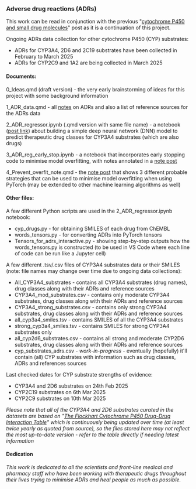 ### **Adverse drug reactions** (ADRs)

This work can be read in conjunction with the previous "[cytochrome P450 and small drug molecules](https://jhylin.github.io/Data_in_life_blog/posts/20_Cyp3a4_2d6_inh/1_CYP450_drugs.html)" post as it is a continuation of this project.

Ongoing ADRs data collection for other cytochrome P450 (CYP) substrates:
- ADRs for CYP3A4, 2D6 and 2C19 substrates have been collected in February to March 2025
- ADRs for CYP2C9 and 1A2 are being collected in March 2025

#### **Documents**:

0_Ideas.qmd (draft version) - the very early brainstorming of ideas for this project with some background information

1_ADR_data.qmd - all [notes](https://jhylin.github.io/Data_in_life_blog/posts/22_Simple_dnn_adrs/1_ADR_data.html) on ADRs and also a list of reference sources for the ADRs data

2_ADR_regressor.ipynb (.qmd version with same file name) - a notebook ([post link](https://jhylin.github.io/Data_in_life_blog/posts/22_Simple_dnn_adrs/2_ADR_regressor.html)) about building a simple deep neural network (DNN) model to predict therapeutic drug classes for CYP3A4 substrates (which are also drugs)

3_ADR_reg_early_stop.ipynb - a notebook that incorporates early stopping code to minimise model overfitting, with notes annotated in a [note post](https://jhylin.github.io/Data_in_life_blog/posts/22_Simple_dnn_adrs/4_Prevent_overfit_note.html)

4_Prevent_overfit_note.qmd - the [note post](https://jhylin.github.io/Data_in_life_blog/posts/22_Simple_dnn_adrs/4_Prevent_overfit_note.html) that shows 3 different probable strategies that can be used to minimise model overfitting when using PyTorch (may be extended to other machine learning algorithms as well)

#### **Other files:**

A few different Python scripts are used in the 2_ADR_regressor.ipynb notebook:
- cyp_drugs.py - for obtaining SMILES of each drug from ChEMBL
- words_tensors.py - for converting ADRs into PyTorch tensors
- Tensors_for_adrs_interactive.py - showing step-by-step outputs how the words_tensors.py is constructed (to be used in VS Code where each line of code can be run like a Jupyter cell)

A few different .tsv/.csv files of CYP3A4 substrates data or their SMILES (note: file names may change over time due to ongoing data collections):
- All_CYP3A4_substrates - contains all CYP3A4 substrates (drug names), drug classes along with their ADRs and reference sources
- CYP3A4_mod_substrates.csv - contains only moderate CYP3A4 substrates, drug classes along with their ADRs and reference sources
- CYP3A4_strong_substrates.csv - contains only strong CYP3A4 substrates, drug classes along with their ADRs and reference sources
- all_cyp3a4_smiles.tsv - contains SMILES of all the CYP3A4 substrates
- strong_cyp3a4_smiles.tsv - contains SMILES for strong CYP3A4 substrates only
- all_cyp2d6_substrates.csv - contains all strong and moderate CYP2D6 substrates, drug classes along with their ADRs and reference sources
- cyp_substrates_adrs.csv - *work-in-progress* - eventually (hopefully) it'll contain (all) CYP substrates with information such as drug classes, ADRs and references sources

Last checked dates for CYP substrate strengths of evidence: 
- CYP3A4 and 2D6 substrates on 24th Feb 2025
- CYP2C19 substrates on 6th Mar 2025
- CYP2C9 substrates on 10th Mar 2025

*Please note that all of the CYP3A4 and 2D6 substrates curated in the datasets are based on "[The Flockhart Cytochrome P450 Drug-Drug Interaction Table](https://drug-interactions.medicine.iu.edu/MainTable.aspx)" which is continuously being updated over time (at least twice yearly as quoted from source), so the files stored here may not reflect the most up-to-date version - refer to the table directly if needing latest information*

#### **Dedication**

*This work is dedicated to all the scientists and front-line medical and pharmacy staff who have been working with therapeutic drugs throughout their lives trying to minimise ADRs and heal people as much as possible.*